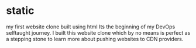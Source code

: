 # static
my first website clone built using html
Its the beginning of my DevOps selftaught journey.
I built this website clone which by no means is perfect as a stepping stone to learn more about pushing websites to CDN providers.
